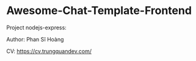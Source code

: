 # Awesome-Chat-Template-Frontend

Project nodejs-express:

Author: Phan Sĩ Hoàng

CV: https://cv.trungquandev.com/
